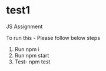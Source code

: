 # test1

JS Assignment

To run this - Please follow below steps

1. Run npm i
2. Run npm start
3. Test- npm test
